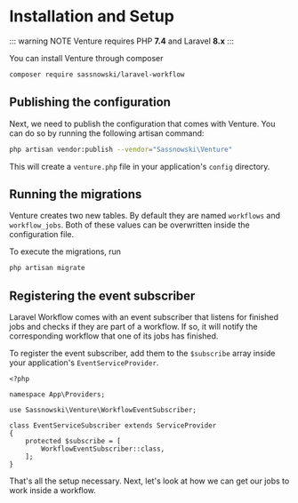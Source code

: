# Installation and Setup

::: warning NOTE
Venture requires PHP **7.4** and Laravel **8.x**
:::

You can install Venture through composer

```bash
composer require sassnowski/laravel-workflow
```

## Publishing the configuration

Next, we need to publish the configuration that comes with Venture. You can do so by running the following artisan command:

```bash
php artisan vendor:publish --vendor="Sassnowski\Venture"
```

This will create a `venture.php` file in your application's `config` directory.

## Running the migrations

Venture creates two new tables. By default they are named `workflows` and `workflow_jobs`. Both of these values can be overwritten inside the configuration file.

To execute the migrations, run

```bash
php artisan migrate
```

## Registering the event subscriber

Laravel Workflow comes with an event subscriber that listens for finished jobs and checks if they are part of a workflow. If so, it will notify the corresponding workflow that one of its jobs has finished.

To register the event subscriber, add them to the `$subscribe` array inside your application's `EventServiceProvider`.

```php{10}
<?php

namespace App\Providers;

use Sassnowski\Venture\WorkflowEventSubscriber;

class EventServiceSubscriber extends ServiceProvider
{
    protected $subscribe = [
        WorkflowEventSubscriber::class,
    ];
}
```

That's all the setup necessary. Next, let's look at how we can get our jobs to work inside a workflow.
